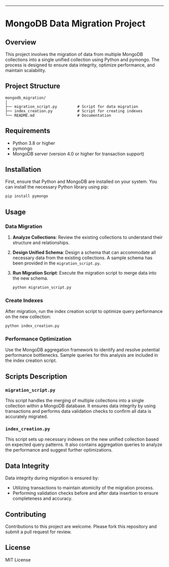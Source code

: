 ---

# MongoDB Data Migration Project

## Overview
This project involves the migration of data from multiple MongoDB collections into a single unified collection using Python and pymongo. The process is designed to ensure data integrity, optimize performance, and maintain scalability.

## Project Structure

```
mongodb_migration/
│
├── migration_script.py         # Script for data migration
├── index_creation.py           # Script for creating indexes
└── README.md                   # Documentation
```

## Requirements

- Python 3.8 or higher
- pymongo
- MongoDB server (version 4.0 or higher for transaction support)

## Installation

First, ensure that Python and MongoDB are installed on your system. You can install the necessary Python library using pip:

```bash
pip install pymongo
```

## Usage

### Data Migration

1. **Analyze Collections**: Review the existing collections to understand their structure and relationships.

2. **Design Unified Schema**: Design a schema that can accommodate all necessary data from the existing collections. A sample schema has been provided in the `migration_script.py`.

3. **Run Migration Script**: Execute the migration script to merge data into the new schema.

   ```bash
   python migration_script.py
   ```

### Create Indexes

After migration, run the index creation script to optimize query performance on the new collection:

```bash
python index_creation.py
```

### Performance Optimization

Use the MongoDB aggregation framework to identify and resolve potential performance bottlenecks. Sample queries for this analysis are included in the index creation script.

## Scripts Description

### `migration_script.py`

This script handles the merging of multiple collections into a single collection within a MongoDB database. It ensures data integrity by using transactions and performs data validation checks to confirm all data is accurately migrated.

### `index_creation.py`

This script sets up necessary indexes on the new unified collection based on expected query patterns. It also contains aggregation queries to analyze the performance and suggest further optimizations.

## Data Integrity

Data integrity during migration is ensured by:
- Utilizing transactions to maintain atomicity of the migration process.
- Performing validation checks before and after data insertion to ensure completeness and accuracy.

## Contributing

Contributions to this project are welcome. Please fork this repository and submit a pull request for review.

## License

 MIT License 
